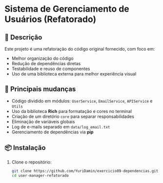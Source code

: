# Sistema de Gerenciamento de Usuários (Refatorado)

## 📘 Descrição
Este projeto é uma refatoração do código original fornecido, com foco em:
- Melhor organização do código
- Redução de dependências diretas
- Testabilidade e reuso de componentes
- Uso de uma biblioteca externa para melhor experiência visual

## 🧠 Principais mudanças
- Código dividido em módulos: `UserService`, `EmailService`, `APIService` e `Utils`
- Uso da biblioteca **Rich** para formatação e cores no terminal
- Criação de um diretório `core` para separar responsabilidades
- Eliminação de variáveis globais
- Log de e-mails separado em `data/log_email.txt`
- Gerenciamento de dependências via **pip**

## 📦 Instalação
1. Clone o repositório:
   ```bash
   git clone https://github.com/YuriDamin/exercicio09-dependencias.git
   cd user-manager-refatorado
